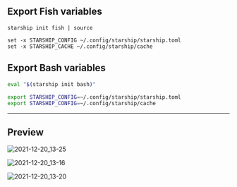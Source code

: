## Export Fish variables

```fish
starship init fish | source

set -x STARSHIP_CONFIG ~/.config/starship/starship.toml
set -x STARSHIP_CACHE ~/.config/starship/cache
```

## Export Bash variables

```bash
eval "$(starship init bash)"

export STARSHIP_CONFIG=~/.config/starship/starship.toml
export STARSHIP_CONFIG=~/.config/starship/cache
```
---
## Preview

![2021-12-20_13-25](https://user-images.githubusercontent.com/73294642/146711772-3be3a41e-666f-454a-9630-7a930b8e2260.png)

![2021-12-20_13-16](https://user-images.githubusercontent.com/73294642/146711473-3dd491dc-2b62-4a50-9e52-a005c3627e08.png)

![2021-12-20_13-20](https://user-images.githubusercontent.com/73294642/146711478-5da7b994-5e81-4128-a7f1-7359ce524bca.png)
